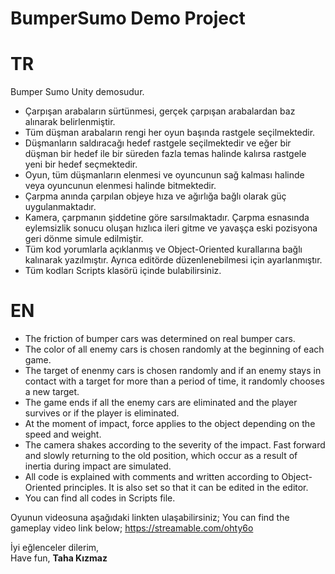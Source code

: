 # BumperSumo Demo Project

# TR
Bumper Sumo Unity demosudur. 
* Çarpışan arabaların sürtünmesi, gerçek çarpışan arabalardan baz alınarak belirlenmiştir.
* Tüm düşman arabaların rengi her oyun başında rastgele seçilmektedir.
* Düşmanların saldıracağı hedef rastgele seçilmektedir ve eğer bir düşman bir hedef ile bir süreden fazla temas halinde kalırsa rastgele yeni bir hedef seçmektedir.
* Oyun, tüm düşmanların elenmesi ve oyuncunun sağ kalması halinde veya oyuncunun elenmesi halinde bitmektedir.
* Çarpma anında çarpılan objeye hıza ve ağırlığa bağlı olarak güç uygulanmaktadır.
* Kamera, çarpmanın şiddetine göre sarsılmaktadır. Çarpma esnasında eylemsizlik sonucu oluşan hızlıca ileri gitme ve yavaşça eski pozisyona geri dönme simule edilmiştir.
* Tüm kod yorumlarla açıklanmış ve Object-Oriented kurallarına bağlı kalınarak yazılmıştır. Ayrıca editörde düzenlenebilmesi için ayarlanmıştır.
* Tüm kodları Scripts klasörü içinde bulabilirsiniz.

# EN
* The friction of bumper cars was determined on real bumper cars.
* The color of all enemy cars is chosen randomly at the beginning of each game. 
* The target of enenmy cars is chosen randomly and if an enemy stays in contact with a target for more than a period of time, it randomly chooses a new target.
* The game ends if all the enemy cars are eliminated and the player survives or if the player is eliminated.
* At the moment of impact, force applies to the object depending on the speed and weight.
* The camera shakes according to the severity of the impact. Fast forward and slowly returning to the old position, which occur as a result of inertia during impact are simulated.
* All code is explained with comments and written according to Object-Oriented principles. It is also set so that it can be edited in the editor.
* You can find all codes in Scripts file.

Oyunun videosuna aşağıdaki linkten ulaşabilirsiniz;
You can find the gameplay video link below;
https://streamable.com/ohty6o

İyi eğlenceler dilerim,  
Have fun,
**Taha Kızmaz**
